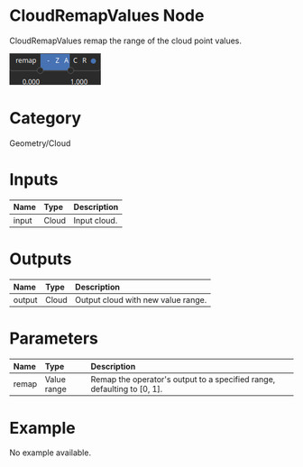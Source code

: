 
CloudRemapValues Node
=====================


CloudRemapValues remap the range of the cloud point values.



![img](../../images/nodes/CloudRemapValues_settings.png)


# Category


Geometry/Cloud
# Inputs

|Name|Type|Description|
| :--- | :--- | :--- |
|input|Cloud|Input cloud.|

# Outputs

|Name|Type|Description|
| :--- | :--- | :--- |
|output|Cloud|Output cloud with new value range.|

# Parameters

|Name|Type|Description|
| :--- | :--- | :--- |
|remap|Value range|Remap the operator's output to a specified range, defaulting to [0, 1].|

# Example


No example available.